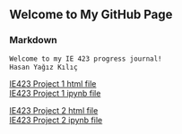 ## Welcome to My GitHub Page

### Markdown

```markdown
Welcome to my IE 423 progress journal!
Hasan Yağız Kılıç
```
[IE423 Project 1 html file](423_Project_1.html)\
[IE423 Project 1 ipynb file](423_Project_1.ipynb)

[IE423 Project 2 html file](ie423_part2.html)\
[IE423 Project 2 ipynb file](ie423_part2.ipynb)
